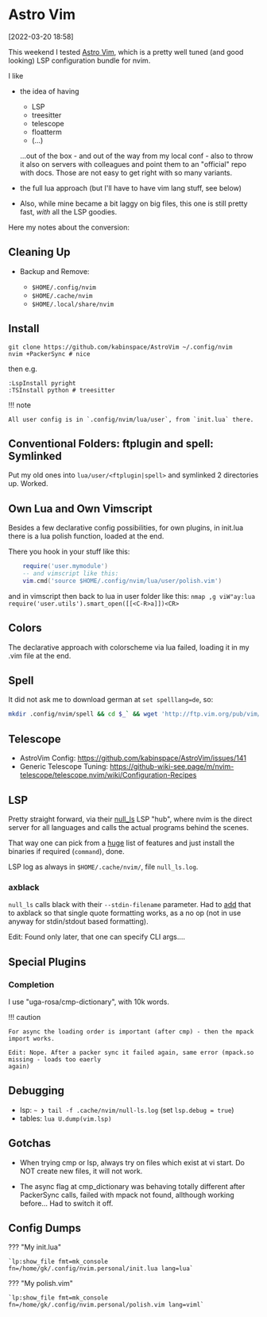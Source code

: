 # Astro Vim

[2022-03-20 18:58]

This weekend I tested [Astro Vim][av], which is a pretty well tuned (and good looking) LSP configuration bundle for nvim.

I like

- the idea of having

  - LSP
  - treesitter
  - telescope
  - floatterm
  - (...)

  ...out of the box - and out of the way from my local conf - also to throw it also on
  servers with colleagues and point them to an "official" repo with docs. Those are not
  easy to get right with so many variants.

- the full lua approach (but I'll have to have vim lang stuff, see below)
- Also, while mine became a bit laggy on big files, this one is still pretty
  fast, _with_ all the LSP goodies.

Here my notes about the conversion:

## Cleaning Up

- Backup and Remove:

  - `$HOME/.config/nvim`
  - `$HOME/.cache/nvim`
  - `$HOME/.local/share/nvim`

## Install

```
git clone https://github.com/kabinspace/AstroVim ~/.config/nvim
nvim +PackerSync # nice
```

then e.g.

```
:LspInstall pyright
:TSInstall python # treesitter
```

!!! note

    All user config is in `.config/nvim/lua/user`, from `init.lua` there.

## Conventional Folders: ftplugin and spell: Symlinked

Put my old ones into `lua/user/<ftplugin|spell>` and symlinked 2 directories up. Worked.

## Own Lua and Own Vimscript

Besides a few declarative config possibilities, for own plugins, in init.lua
there is a lua polish function, loaded at the end.

There you hook in your stuff like this:

```lua
    require('user.mymodule')
    -- and vimscript like this:
    vim.cmd('source $HOME/.config/nvim/lua/user/polish.vim')
```

and in vimscript then back to lua in user folder like this: `nmap ,g viW"ay:lua require('user.utils').smart_open([[<C-R>a]])<CR>`

## Colors

The declarative approach with colorscheme via lua failed, loading it in my .vim file at the end.

## Spell

It did not ask me to download german at `set spelllang=de`, so:

```bash
mkdir .config/nvim/spell && cd $_` && wget 'http://ftp.vim.org/pub/vim/runtime/spell/de.utf-8.spl'
```

## Telescope

- AstroVim Config: https://github.com/kabinspace/AstroVim/issues/141
- Generic Telescope Tuning: https://github-wiki-see.page/m/nvim-telescope/telescope.nvim/wiki/Configuration-Recipes

## LSP

Pretty straight forward, via their [null_ls](https://github.com/jose-elias-alvarez/null-ls.nvim) LSP
"hub", where nvim is the direct server for all languages and calls the actual programs behind the
scenes.

That way one can pick from a [huge](./astro_vim_null_ls_builtins.md) list of features and just
install the binaries if required (`command`), done.

LSP log as always in `$HOME/.cache/nvim/`, file `null_ls.log`.

### axblack

`null_ls` calls black with their `--stdin-filename` parameter. Had to [add][axb] that to axblack so that
single quote formatting works, as a no op (not in use anyway for stdin/stdout based formatting).

Edit: Found only later, that one can specify CLI args....

## Special Plugins

### Completion

I use "uga-rosa/cmp-dictionary", with 10k words. 

!!! caution

    For async the loading order is important (after cmp) - then the mpack import works.
    
    Edit: Nope. After a packer sync it failed again, same error (mpack.so missing - loads too eaerly
    again)


## Debugging

- lsp: `~ ❯ tail -f .cache/nvim/null-ls.log` (set `lsp.debug = true`)
- tables: `lua U.dump(vim.lsp)`


## Gotchas

- When trying cmp or lsp, always try on files which exist at vi start. Do NOT create new files,
it will not work.

- The async flag at cmp_dictionary was behaving totally different after PackerSync calls, failed
  with mpack not found, allthough working before... Had to switch it off.


## Config Dumps

??? "My init.lua"

    `lp:show_file fmt=mk_console fn=/home/gk/.config/nvim.personal/init.lua lang=lua`

??? "My polish.vim"

    `lp:show_file fmt=mk_console fn=/home/gk/.config/nvim.personal/polish.vim lang=viml`





[axb]: https://github.com/axiros/axblack/commit/30f19e3ae7c10dfd995bd6fb1b031000282e6af7
[av]: https://github.com/kabinspace/AstroVim
